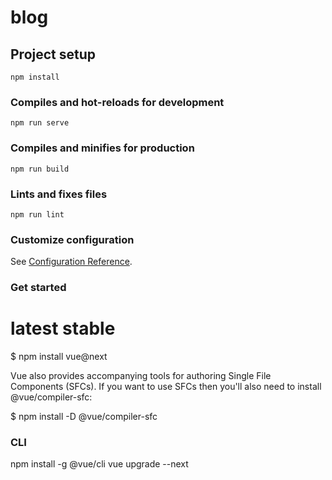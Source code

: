 # blog

## Project setup
```
npm install
```

### Compiles and hot-reloads for development
```
npm run serve
```

### Compiles and minifies for production
```
npm run build
```

### Lints and fixes files
```
npm run lint
```

### Customize configuration
See [Configuration Reference](https://cli.vuejs.org/config/).

### Get started

# latest stable
$ npm install vue@next

Vue also provides accompanying tools for authoring Single File Components (SFCs). If you want to use SFCs then you'll also need to install @vue/compiler-sfc:

$ npm install -D @vue/compiler-sfc

### CLI
npm install -g @vue/cli
vue upgrade --next

